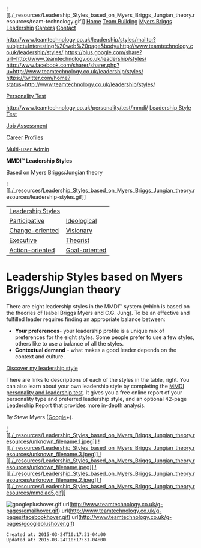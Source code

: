 
![[./_resources/Leadership_Styles_based_on_Myers_Briggs_Jungian_theory.resources/team-technology.gif]]
[Home](http://www.teamtechnology.co.uk/) [Team Building](http://www.teamtechnology.co.uk/teambuilding.html) [Myers Briggs](http://www.teamtechnology.co.uk/myersbriggs.html) [Leadership](http://www.teamtechnology.co.uk/leadership.html) [Careers](http://www.teamtechnology.co.uk/careers.html) [Contact](http://www.teamtechnology.co.uk/contact.html)

 <http://www.teamtechnology.co.uk/leadership/styles/mailto:?subject=Interesting%20web%20page&body=http://www.teamtechnology.co.uk/leadership/styles/> <https://plus.google.com/share?url=http://www.teamtechnology.co.uk/leadership/styles/> <http://www.facebook.com/sharer/sharer.php?u=http://www.teamtechnology.co.uk/leadership/styles/> <https://twitter.com/home?status=http://www.teamtechnology.co.uk/leadership/styles/> 

[Personality Test](http://www.teamtechnology.co.uk/personality/test/mmdi/)

<http://www.teamtechnology.co.uk/personality/test/mmdi/>
[Leadership
Style Test](http://www.teamtechnology.co.uk/personality/test/mmdi/)

[Job Assessment](http://www.teamtechnology.co.uk/careers/test/jdq/)

[Career Profiles](http://www.teamtechnology.co.uk/career/job-demands/)

[Multi-user Admin](http://www.teamtechnology.co.uk/personality/test/how-to-obtain-personality-type-reports/)

**MMDI™ Leadership Styles**

Based on Myers Briggs/Jungian theory

![[./_resources/Leadership_Styles_based_on_Myers_Briggs_Jungian_theory.resources/leadership-styles.gif]]

|     |     |
| --- | --- |
| [Leadership Styles](http://www.teamtechnology.co.uk/leadership/styles/) |     |
| [Participative](http://www.teamtechnology.co.uk/leadership/styles/participative/) | [Ideological](http://www.teamtechnology.co.uk/leadership/styles/ideological/) |
| [Change-oriented](http://www.teamtechnology.co.uk/leadership/styles/changeoriented/) | [Visionary](http://www.teamtechnology.co.uk/leadership/styles/visionary/) |
| [Executive](http://www.teamtechnology.co.uk/leadership/styles/executive/) | [Theorist](http://www.teamtechnology.co.uk/leadership/styles/theorist/) |
| [Action-oriented](http://www.teamtechnology.co.uk/leadership/styles/actionoriented/) | [Goal-oriented](http://www.teamtechnology.co.uk/leadership/styles/goaloriented/) |

# Leadership Styles based on Myers Briggs/Jungian theory

There are eight leadership styles in the MMDI™ system (which is based on the theories of Isabel Briggs Myers and C.G. Jung). To be an effective and fulfilled leader requires finding an appropriate balance between:

*   **Your preferences**\- your leadership profile is a unique mix of preferences for the eight styles. Some people prefer to use a few styles, others like to use a balance of all the styles.
*   **Contextual demand** - what makes a good leader depends on the context and culture.

[Discover my
leadership style](http://www.teamtechnology.co.uk/personality/test/mmdi/)

There are links to descriptions of each of the styles in the table, right. You can also learn about your own leadership style by completing the [MMDI personality and leadership test](http://www.teamtechnology.co.uk/personality/test/mmdi/). It gives you a free online report of your personality type and preferred leadership style, and an optional 42-page Leadership Report that provides more in-depth analysis.

By Steve Myers ([Google](https://plus.google.com/118443746035762732056?rel=author)+).

 [![[./_resources/Leadership_Styles_based_on_Myers_Briggs_Jungian_theory.resources/unknown_filename.1.jpeg]] ![[./_resources/Leadership_Styles_based_on_Myers_Briggs_Jungian_theory.resources/unknown_filename.3.jpeg]] ![[./_resources/Leadership_Styles_based_on_Myers_Briggs_Jungian_theory.resources/unknown_filename.jpeg]] ![[./_resources/Leadership_Styles_based_on_Myers_Briggs_Jungian_theory.resources/unknown_filename.2.jpeg]] ![[./_resources/Leadership_Styles_based_on_Myers_Briggs_Jungian_theory.resources/mmdiad5.gif]]](http://www.teamtechnology.co.uk/personality/test/mmdi/) 

![googleplushover.gif](http://www.teamtechnology.co.uk/g-pages/twitterhover.gif) url(http://www.teamtechnology.co.uk/g-pages/emailhover.gif) url(http://www.teamtechnology.co.uk/g-pages/facebookhover.gif) url(http://www.teamtechnology.co.uk/g-pages/googleplushover.gif)

    Created at: 2015-03-24T10:17:31-04:00
    Updated at: 2015-03-24T10:17:31-04:00

